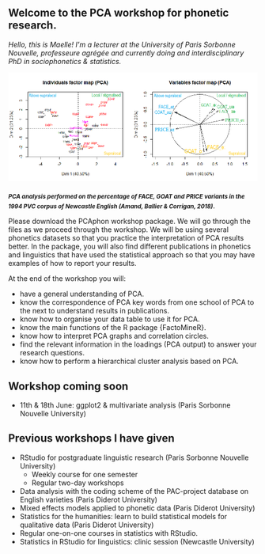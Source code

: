 ## Welcome to the PCA workshop for phonetic research.
*Hello, this is Maelle! I'm a lecturer at the University of Paris Sorbonne Nouvelle, professeure agrégée and currently doing and interdisciplinary PhD in sociophonetics & statistics.*

![PCA in language variation](ACP_FACE_GOAT_PRICE_PVC.png)

<sub> **_PCA analysis performed on the percentage of FACE, GOAT and PRICE variants in the 1994 PVC corpus of Newcastle English (Amand, Ballier & Corrigan, 2018)_.**

Please download the PCAphon workshop package. We will go through the files as we proceed through the workshop.
We will be using several phonetics datasets so that you practice the interpretation of PCA results better. In the package, you will also find different publications in phonetics and linguistics that have used the statistical approach so that you may have examples of how to report your results. 


At the end of the workshop you will:
- have a general understanding of PCA.
- know the correspondence of PCA key words from one school of PCA to the next to understand results in publications.
- know how to organise your data table to use it for PCA.
- know the main functions of the R package {FactoMineR}.
- know how to interpret PCA graphs and correlation circles.
- find the relevant information in the loadings (PCA output) to answer your research questions.
- know how to perform a hierarchical cluster analysis based on PCA.

## Workshop coming soon
  - 11th & 18th June: ggplot2 & multivariate analysis (Paris Sorbonne Nouvelle University)
 
## Previous workshops I have given

- RStudio for postgraduate linguistic research (Paris Sorbonne Nouvelle University)
    - Weekly course for one semester
    - Regular two-day workshops
- Data analysis with the coding scheme of the PAC-project database on English varieties (Paris Diderot University)
- Mixed effects models applied to phonetic data (Paris Diderot University)
- Statistics for the humanities: learn to build statistical models for qualitative data (Paris Diderot University)
- Regular one-on-one courses in statistics with RStudio.
- Statistics in RStudio for linguistics: clinic session (Newcastle University)
